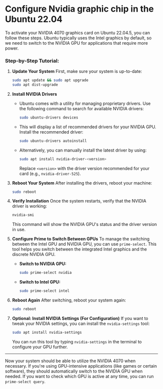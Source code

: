 # Configure Nvidia graphic chip in the Ubuntu 22.04

To activate your NVIDIA 4070 graphics card on Ubuntu 22.04.5, you can follow these steps. Ubuntu typically uses the Intel graphics by default, so we need to switch to the NVIDIA GPU for applications that require more power.

### Step-by-Step Tutorial:

1. **Update Your System**
   First, make sure your system is up-to-date:
   ```bash
   sudo apt update && sudo apt upgrade
   sudo apt dist-upgrade
   ```

2. **Install NVIDIA Drivers**
   - Ubuntu comes with a utility for managing proprietary drivers. Use the following command to search for available NVIDIA drivers:
     ```bash
     sudo ubuntu-drivers devices
     ```
   - This will display a list of recommended drivers for your NVIDIA GPU. Install the recommended driver:
     ```bash
     sudo ubuntu-drivers autoinstall
     ```
   - Alternatively, you can manually install the latest driver by using:
     ```bash
     sudo apt install nvidia-driver-<version>
     ```
     Replace `<version>` with the driver version recommended for your card (e.g., `nvidia-driver-525`).

3. **Reboot Your System**
   After installing the drivers, reboot your machine:
   ```bash
   sudo reboot
   ```

4. **Verify Installation**
   Once the system restarts, verify that the NVIDIA driver is working:
   ```bash
   nvidia-smi
   ```
   This command will show the NVIDIA GPU's status and the driver version in use.

5. **Configure Prime to Switch Between GPUs**
   To manage the switching between the Intel GPU and NVIDIA GPU, you can use `prime-select`. This tool helps you switch between the integrated Intel graphics and the discrete NVIDIA GPU.

   - **Switch to NVIDIA GPU:**
     ```bash
     sudo prime-select nvidia
     ```
   - **Switch to Intel GPU:**
     ```bash
     sudo prime-select intel
     ```

6. **Reboot Again**
   After switching, reboot your system again:
   ```bash
   sudo reboot
   ```

7. **Optional: Install NVIDIA Settings (For Configuration)**
   If you want to tweak your NVIDIA settings, you can install the `nvidia-settings` tool:
   ```bash
   sudo apt install nvidia-settings
   ```
   You can run this tool by typing `nvidia-settings` in the terminal to configure your GPU further.

---

Now your system should be able to utilize the NVIDIA 4070 when necessary. If you're using GPU-intensive applications (like games or certain software), they should automatically switch to the NVIDIA GPU when needed. If you want to check which GPU is active at any time, you can run `prime-select query`.